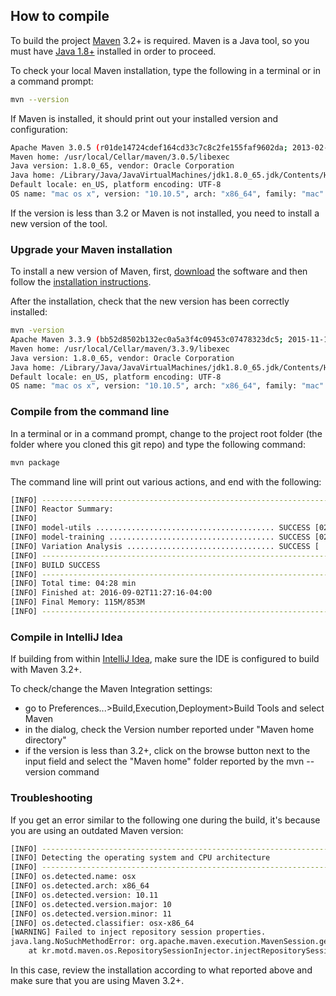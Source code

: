## How to compile

To build the project [Maven](https://maven.apache.org) 3.2+ is required. Maven is a Java tool, so you must have [Java 1.8+](http://www.oracle.com/technetwork/java/javase/downloads/index.html) installed in order to proceed.

To check your local Maven installation, type the following in a terminal or in a command prompt:
```sh
mvn --version
```
If Maven is installed, it should print out your installed version and configuration:
```sh
Apache Maven 3.0.5 (r01de14724cdef164cd33c7c8c2fe155faf9602da; 2013-02-19 14:51:28+0100)
Maven home: /usr/local/Cellar/maven/3.0.5/libexec
Java version: 1.8.0_65, vendor: Oracle Corporation
Java home: /Library/Java/JavaVirtualMachines/jdk1.8.0_65.jdk/Contents/Home/jre
Default locale: en_US, platform encoding: UTF-8
OS name: "mac os x", version: "10.10.5", arch: "x86_64", family: "mac"
```
If the version is less than 3.2 or Maven is not installed, you need to install a new version of the tool.

### Upgrade your Maven installation

To install a new version of Maven, first, [download](https://maven.apache.org/download.html) the software and then follow the [installation instructions](https://maven.apache.org/install.html).

After the installation, check that the new version has been correctly installed:

```sh
mvn -version
Apache Maven 3.3.9 (bb52d8502b132ec0a5a3f4c09453c07478323dc5; 2015-11-10T11:41:47-05:00)
Maven home: /usr/local/Cellar/maven/3.3.9/libexec
Java version: 1.8.0_65, vendor: Oracle Corporation
Java home: /Library/Java/JavaVirtualMachines/jdk1.8.0_65.jdk/Contents/Home/jre
Default locale: en_US, platform encoding: UTF-8
OS name: "mac os x", version: "10.10.5", arch: "x86_64", family: "mac"
```

### Compile from the command line
In a terminal or in a command prompt, change to the project root folder (the folder where you cloned this git repo) and type the following command:
```sh
mvn package
```
The command line will print out various actions, and end with the following:
```sh
[INFO] ------------------------------------------------------------------------
[INFO] Reactor Summary:
[INFO]
[INFO] model-utils ........................................ SUCCESS [02:09 min]
[INFO] model-training ..................................... SUCCESS [02:17 min]
[INFO] Variation Analysis ................................. SUCCESS [  0.505 s]
[INFO] ------------------------------------------------------------------------
[INFO] BUILD SUCCESS
[INFO] ------------------------------------------------------------------------
[INFO] Total time: 04:28 min
[INFO] Finished at: 2016-09-02T11:27:16-04:00
[INFO] Final Memory: 115M/853M
[INFO] ------------------------------------------------------------------------

```

### Compile in IntelliJ Idea

If building from within [IntelliJ Idea](https://www.jetbrains.com/idea/), make sure the IDE is configured to build with Maven 3.2+.

To check/change the Maven Integration settings:

- go to Preferences...>Build,Execution,Deployment>Build Tools and select Maven
- in the dialog, check the Version number reported under "Maven home directory"
- if the version is less than 3.2+, click on the browse button next to the input field and select the "Maven home" folder reported by the mvn --version command

### Troubleshooting

If you get an error similar to the following one during the build, it's because you are using an outdated Maven version:

```sh
[INFO] ------------------------------------------------------------------------
[INFO] Detecting the operating system and CPU architecture
[INFO] ------------------------------------------------------------------------
[INFO] os.detected.name: osx
[INFO] os.detected.arch: x86_64
[INFO] os.detected.version: 10.11
[INFO] os.detected.version.major: 10
[INFO] os.detected.version.minor: 11
[INFO] os.detected.classifier: osx-x86_64
[WARNING] Failed to inject repository session properties.
java.lang.NoSuchMethodError: org.apache.maven.execution.MavenSession.getRepositorySession()Lorg/eclipse/aether/RepositorySystemSession;
	at kr.motd.maven.os.RepositorySessionInjector.injectRepositorySession(RepositorySessionInjector.java:22)
```
In this case, review the installation according to what reported above and make sure that you are using Maven 3.2+.


